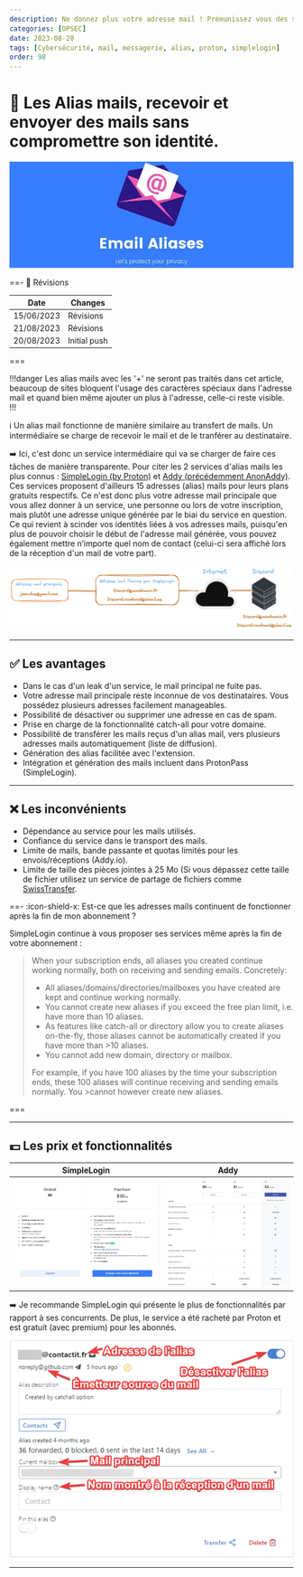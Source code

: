 ```yaml
---
description: Ne donnez plus votre adresse mail ! Prémunissez vous des spams et fuites d'adresses mail et envoyez des mails sans compromettre votre identité.
categories: [OPSEC]
date: 2023-08-20
tags: [Cybersécurité, mail, messagerie, alias, proton, simplelogin]
order: 98
---
```


# :incoming_envelope: Les Alias mails, recevoir et envoyer des mails sans compromettre son identité.

![(Source : SimpleLogin)](images/alias_mail/eamailaliases.webp)

==- :wrench: Révisions

Date | Changes
--- | ---
15/06/2023 | Révisions
21/08/2023 | Révisions 
20/08/2023 | Initial push

===

!!!danger
Les alias mails avec les '+' ne seront pas traités dans cet article, beaucoup de sites bloquent l'usage des caractères spéciaux dans l'adresse mail et quand bien même ajouter un plus à l'adresse, celle-ci reste visible.
!!!

:information_source: Un alias mail fonctionne de manière similaire au transfert de mails. Un intermédiaire se charge de recevoir le mail et de le tranférer au destinataire.  

:arrow_right: Ici, c'est donc un service intermédiaire qui va se charger de faire ces tâches de manière transparente. Pour citer les 2 services d'alias mails les plus connus : <a href="https://simplelogin.io" target="_blank">SimpleLogin (by Proton)</a> et <a href="https://addy.io" target="_blank">Addy (précédemment AnonAddy)</a>. Ces services proposent d'ailleurs 15 adresses (alias) mails pour leurs plans gratuits respectifs. Ce n'est donc plus votre adresse mail principale que vous allez donner à un service, une personne ou lors de votre inscription, mais plutôt une adresse unique générée par le biai du service en question. Ce qui revient à scinder vos identités liées à vos adresses mails, puisqu'en plus de pouvoir choisir le début de l'adresse mail générée, vous pouvez également mettre n’importe quel nom de contact (celui-ci sera affiché lors de la réception d'un mail de votre part).  

![Schéma logique du fonctionnement d'un alias mail (exemple avec Discord)](images/alias_mail/alias_mail.webp)

---

## :white_check_mark: Les avantages

- Dans le cas d'un leak d'un service, le mail principal ne fuite pas.
- Votre adresse mail principale reste inconnue de vos destinataires. Vous possédez plusieurs adresses facilement manageables.  
- Possibilité de désactiver ou supprimer une adresse en cas de spam.  
- Prise en charge de la fonctionnalité catch-all pour votre domaine.  
- Possibilité de transférer les mails reçus d'un alias mail, vers plusieurs adresses mails automatiquement (liste de diffusion).  
- Génération des alias facilitée avec l'extension.  
- Intégration et génération des mails incluent dans ProtonPass (SimpleLogin).

---

## :x: Les inconvénients 

- Dépendance au service pour les mails utilisés.  
- Confiance du service dans le transport des mails.  
- Limite de mails, bande passante et quotas limités pour les envois/réceptions (Addy.io).  
- Limite de taille des pièces jointes à 25 Mo (Si vous dépassez cette taille de fichier utilisez un service de partage de fichiers comme <a href="https://www.swisstransfer.com" target="_blank">SwissTransfer</a>.

==- :icon-shield-x: Est-ce que les adresses mails continuent de fonctionner après la fin de mon abonnement ? 

SimpleLogin continue à vous proposer ses services même après la fin de votre abonnement :  

>When your subscription ends, all aliases you created continue working normally, both on receiving and sending emails. Concretely:
>- All aliases/domains/directories/mailboxes you have created are kept and continue working normally.
>- You cannot create new aliases if you exceed the free plan limit, i.e. have more than 10 aliases.
>- As features like catch-all or directory allow you to create aliases on-the-fly, those aliases cannot be automatically created if you have more than >10 aliases.
>- You cannot add new domain, directory or mailbox.  
>
>For example, if you have 100 aliases by the time your subscription ends, these 100 aliases will continue receiving and sending emails normally. You >cannot however create new aliases.

===

---

## :dollar: Les prix et fonctionnalités 

SimpleLogin | Addy
:---: | :---:
[![](images/alias_mail/simplelogin.webp)](images/alias_mail/simplelogin.webp) | [![](images/alias_mail/addy.png)](images/alias_mail/addy.png)

:arrow_right: Je recommande SimpleLogin qui présente le plus de fonctionnalités par rapport à ses concurrents. De plus, le service a été racheté par Proton et est gratuit (avec premium) pour les abonnés.

[![Interface d'un alias mail dans simpleLogin](images/alias_mail/sl_interface.webp)](images/alias_mail/sl_interface.webp)

---
